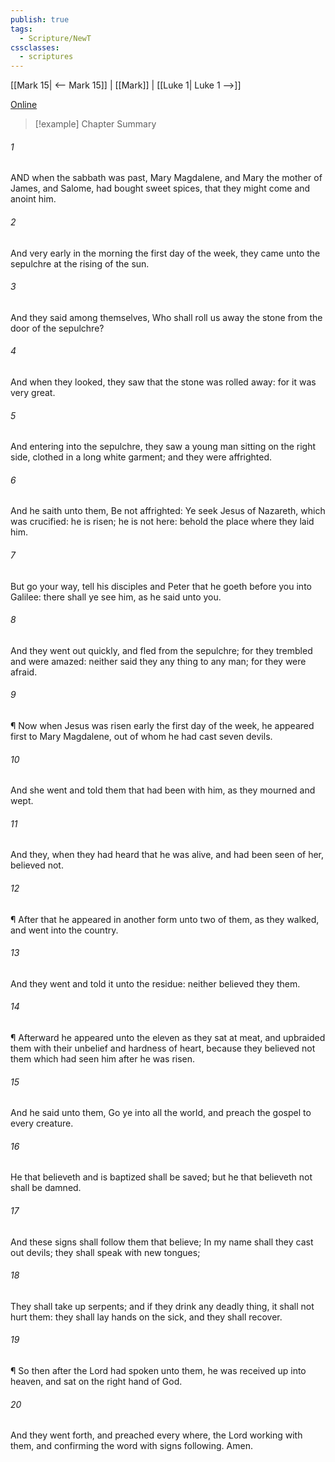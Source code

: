 ```yaml
---
publish: true
tags:
  - Scripture/NewT
cssclasses:
  - scriptures
---
```

[[Mark 15| <-- Mark 15]] | [[Mark]] | [[Luke 1| Luke 1 -->]]

[Online](https://churchofjesuschrist.org/study/scriptures/nt/mark/16?lang=eng)

>[!example] Chapter Summary
>
###### 1
AND when the sabbath was past, Mary Magdalene, and Mary the mother of James, and Salome, had bought sweet spices, that they might come and anoint him.
###### 2
And very early in the morning the first day of the week, they came unto the sepulchre at the rising of the sun.
###### 3
And they said among themselves, Who shall roll us away the stone from the door of the sepulchre?
###### 4
And when they looked, they saw that the stone was rolled away: for it was very great.
###### 5
And entering into the sepulchre, they saw a young man sitting on the right side, clothed in a long white garment; and they were affrighted.
###### 6
And he saith unto them, Be not affrighted: Ye seek Jesus of Nazareth, which was crucified: he is risen; he is not here: behold the place where they laid him.
###### 7
But go your way, tell his disciples and Peter that he goeth before you into Galilee: there shall ye see him, as he said unto you.
###### 8
And they went out quickly, and fled from the sepulchre; for they trembled and were amazed: neither said they any thing to any man; for they were afraid.
###### 9
¶ Now when Jesus was risen early the first day of the week, he appeared first to Mary Magdalene, out of whom he had cast seven devils.
###### 10
And she went and told them that had been with him, as they mourned and wept.
###### 11
And they, when they had heard that he was alive, and had been seen of her, believed not.
###### 12
¶ After that he appeared in another form unto two of them, as they walked, and went into the country.
###### 13
And they went and told it unto the residue: neither believed they them.
###### 14
¶ Afterward he appeared unto the eleven as they sat at meat, and upbraided them with their unbelief and hardness of heart, because they believed not them which had seen him after he was risen.
###### 15
And he said unto them, Go ye into all the world, and preach the gospel to every creature.
###### 16
He that believeth and is baptized shall be saved; but he that believeth not shall be damned.
###### 17
And these signs shall follow them that believe; In my name shall they cast out devils; they shall speak with new tongues;
###### 18
They shall take up serpents; and if they drink any deadly thing, it shall not hurt them: they shall lay hands on the sick, and they shall recover.
###### 19
¶ So then after the Lord had spoken unto them, he was received up into heaven, and sat on the right hand of God.
###### 20
And they went forth, and preached every where, the Lord working with them, and confirming the word with signs following. Amen.



